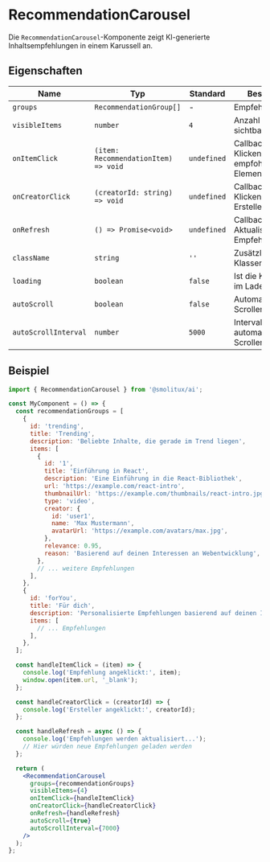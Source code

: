 # RecommendationCarousel

Die `RecommendationCarousel`-Komponente zeigt KI-generierte Inhaltsempfehlungen in einem Karussell an.

## Eigenschaften

| Name | Typ | Standard | Beschreibung |
|------|-----|---------|--------------|
| `groups` | `RecommendationGroup[]` | - | Empfehlungsgruppen |
| `visibleItems` | `number` | `4` | Anzahl der sichtbaren Elemente |
| `onItemClick` | `(item: RecommendationItem) => void` | `undefined` | Callback beim Klicken auf ein empfohlenes Element |
| `onCreatorClick` | `(creatorId: string) => void` | `undefined` | Callback beim Klicken auf einen Ersteller |
| `onRefresh` | `() => Promise<void>` | `undefined` | Callback beim Aktualisieren der Empfehlungen |
| `className` | `string` | `''` | Zusätzliche CSS-Klassen |
| `loading` | `boolean` | `false` | Ist die Komponente im Ladezustand? |
| `autoScroll` | `boolean` | `false` | Automatisches Scrollen aktivieren |
| `autoScrollInterval` | `number` | `5000` | Intervall für automatisches Scrollen (in ms) |

## Beispiel

```jsx
import { RecommendationCarousel } from '@smolitux/ai';

const MyComponent = () => {
  const recommendationGroups = [
    {
      id: 'trending',
      title: 'Trending',
      description: 'Beliebte Inhalte, die gerade im Trend liegen',
      items: [
        {
          id: '1',
          title: 'Einführung in React',
          description: 'Eine Einführung in die React-Bibliothek',
          url: 'https://example.com/react-intro',
          thumbnailUrl: 'https://example.com/thumbnails/react-intro.jpg',
          type: 'video',
          creator: {
            id: 'user1',
            name: 'Max Mustermann',
            avatarUrl: 'https://example.com/avatars/max.jpg',
          },
          relevance: 0.95,
          reason: 'Basierend auf deinen Interessen an Webentwicklung',
        },
        // ... weitere Empfehlungen
      ],
    },
    {
      id: 'forYou',
      title: 'Für dich',
      description: 'Personalisierte Empfehlungen basierend auf deinen Interessen',
      items: [
        // ... Empfehlungen
      ],
    },
  ];

  const handleItemClick = (item) => {
    console.log('Empfehlung angeklickt:', item);
    window.open(item.url, '_blank');
  };

  const handleCreatorClick = (creatorId) => {
    console.log('Ersteller angeklickt:', creatorId);
  };

  const handleRefresh = async () => {
    console.log('Empfehlungen werden aktualisiert...');
    // Hier würden neue Empfehlungen geladen werden
  };

  return (
    <RecommendationCarousel
      groups={recommendationGroups}
      visibleItems={4}
      onItemClick={handleItemClick}
      onCreatorClick={handleCreatorClick}
      onRefresh={handleRefresh}
      autoScroll={true}
      autoScrollInterval={7000}
    />
  );
};
```